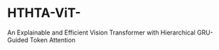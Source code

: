 # HTHTA-ViT-
An Explainable and Efficient Vision Transformer with Hierarchical GRU-Guided Token Attention
